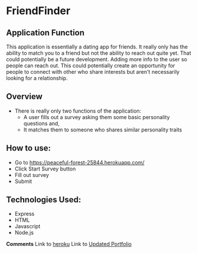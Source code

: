 # FriendFinder

## Application Function
This application is essentially a dating app for friends. It really only has the ability to match you to a friend but not the ability to reach out quite yet. That could potentially be a future development. Adding more info to the user so people can reach out. This could potentially create an opportunity for people to connect with other who share interests but aren't necessarily looking for a relationship.

## Overview
- There is really only two functions of the application:
  - A user fills out a survey asking them some basic personality questions and,
  - It matches them to someone who shares similar personality traits

## How to use:
- Go to https://peaceful-forest-25844.herokuapp.com/
- Click Start Survey button
- Fill out survey
- Submit

## Technologies Used:
- Express
- HTML
- Javascript
- Node.js

**Comments**
Link to [heroku](https://peaceful-forest-25844.herokuapp.com/)
Link to [Updated Portfolio](https://samsmeyer17.github.io/Responsive-Portfolio/)